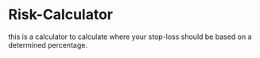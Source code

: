 # Risk-Calculator
this is a calculator to calculate where your stop-loss should be based on a determined percentage.
